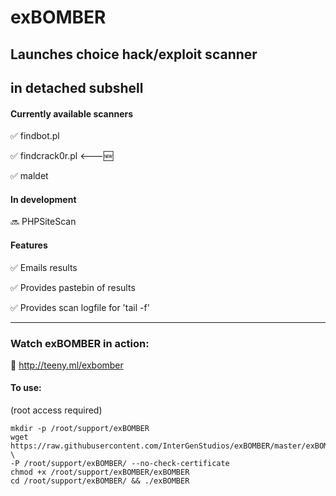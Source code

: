 # exBOMBER

## Launches choice hack/exploit scanner
## in detached subshell


#### Currently available scanners

:white_check_mark:  findbot.pl

:white_check_mark:  findcrack0r.pl  <---:new:

:white_check_mark:  maldet


#### In development

:soon: PHPSiteScan


#### Features

:white_check_mark:  Emails results

:white_check_mark:  Provides pastebin of results

:white_check_mark:  Provides scan logfile for 'tail -f'

---

### Watch exBOMBER in action:

 :cinema: http://teeny.ml/exbomber


#### To use:

(root access required)

```
mkdir -p /root/support/exBOMBER
wget https://raw.githubusercontent.com/InterGenStudios/exBOMBER/master/exBOMBER \
-P /root/support/exBOMBER/ --no-check-certificate
chmod +x /root/support/exBOMBER/exBOMBER
cd /root/support/exBOMBER/ && ./exBOMBER
```
